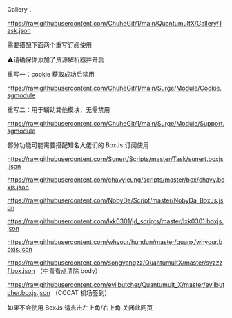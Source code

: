 Gallery：

https://raw.githubusercontent.com/ChuheGit/1/main/QuantumultX/Gallery/Task.json

需要搭配下面两个重写订阅使用

⚠️请确保你添加了资源解析器并开启

重写一：cookie 获取成功后禁用

https://raw.githubusercontent.com/ChuheGit/1/main/Surge/Module/Cookie.sgmodule

重写二：用于辅助其他模块，无需禁用

https://raw.githubusercontent.com/ChuheGit/1/main/Surge/Module/Support.sgmodule





部分功能可能需要搭配知名大佬们的 BoxJs 订阅使用

https://raw.githubusercontent.com/Sunert/Scripts/master/Task/sunert.boxjs.json

https://raw.githubusercontent.com/chavyleung/scripts/master/box/chavy.boxjs.json

https://raw.githubusercontent.com/NobyDa/Script/master/NobyDa_BoxJs.json

https://raw.githubusercontent.com/lxk0301/jd_scripts/master/lxk0301.boxjs.json

https://raw.githubusercontent.com/whyour/hundun/master/quanx/whyour.boxjs.json

https://raw.githubusercontent.com/songyangzz/QuantumultX/master/syzzzf.box.json （中青看点清除 body）

https://raw.githubusercontent.com/evilbutcher/Quantumult_X/master/evilbutcher.boxjs.json （CCCAT 机场签到）



如果不会使用 BoxJs 请点击左上角/右上角 关闭此网页